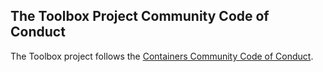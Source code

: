 ## The Toolbox Project Community Code of Conduct

The Toolbox project follows the [Containers Community Code of Conduct](https://github.com/containers/common/blob/master/CODE-OF-CONDUCT.md).

